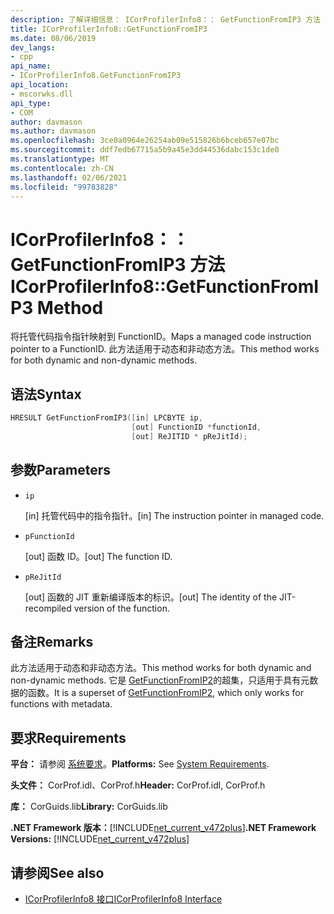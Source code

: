 ```yaml
---
description: 了解详细信息： ICorProfilerInfo8：： GetFunctionFromIP3 方法
title: ICorProfilerInfo8::GetFunctionFromIP3
ms.date: 08/06/2019
dev_langs:
- cpp
api_name:
- ICorProfilerInfo8.GetFunctionFromIP3
api_location:
- mscorwks.dll
api_type:
- COM
author: davmason
ms.author: davmason
ms.openlocfilehash: 3ce0a0964e26254ab09e515826b6bceb657e07bc
ms.sourcegitcommit: ddf7edb67715a5b9a45e3dd44536dabc153c1de0
ms.translationtype: MT
ms.contentlocale: zh-CN
ms.lasthandoff: 02/06/2021
ms.locfileid: "99783828"
---
```

# <a name="icorprofilerinfo8getfunctionfromip3-method"></a><span data-ttu-id="18fb4-103">ICorProfilerInfo8：： GetFunctionFromIP3 方法</span><span class="sxs-lookup"><span data-stu-id="18fb4-103">ICorProfilerInfo8::GetFunctionFromIP3 Method</span></span>

<span data-ttu-id="18fb4-104">将托管代码指令指针映射到 FunctionID。</span><span class="sxs-lookup"><span data-stu-id="18fb4-104">Maps a managed code instruction pointer to a FunctionID.</span></span> <span data-ttu-id="18fb4-105">此方法适用于动态和非动态方法。</span><span class="sxs-lookup"><span data-stu-id="18fb4-105">This method works for both dynamic and non-dynamic methods.</span></span>

## <a name="syntax"></a><span data-ttu-id="18fb4-106">语法</span><span class="sxs-lookup"><span data-stu-id="18fb4-106">Syntax</span></span>

```cpp
HRESULT GetFunctionFromIP3([in] LPCBYTE ip,
                           [out] FunctionID *functionId,
                           [out] ReJITID * pReJitId);
```

## <a name="parameters"></a><span data-ttu-id="18fb4-107">参数</span><span class="sxs-lookup"><span data-stu-id="18fb4-107">Parameters</span></span>

- `ip`

  <span data-ttu-id="18fb4-108">\[in] 托管代码中的指令指针。</span><span class="sxs-lookup"><span data-stu-id="18fb4-108">\[in] The instruction pointer in managed code.</span></span>

- `pFunctionId`

  <span data-ttu-id="18fb4-109">\[out] 函数 ID。</span><span class="sxs-lookup"><span data-stu-id="18fb4-109">\[out] The function ID.</span></span>

- `pReJitId`

  <span data-ttu-id="18fb4-110">\[out] 函数的 JIT 重新编译版本的标识。</span><span class="sxs-lookup"><span data-stu-id="18fb4-110">\[out] The identity of the JIT-recompiled version of the function.</span></span>

## <a name="remarks"></a><span data-ttu-id="18fb4-111">备注</span><span class="sxs-lookup"><span data-stu-id="18fb4-111">Remarks</span></span>

<span data-ttu-id="18fb4-112">此方法适用于动态和非动态方法。</span><span class="sxs-lookup"><span data-stu-id="18fb4-112">This method works for both dynamic and non-dynamic methods.</span></span> <span data-ttu-id="18fb4-113">它是 [GetFunctionFromIP2](icorprofilerinfo4-getfunctionfromip2-method.md)的超集，只适用于具有元数据的函数。</span><span class="sxs-lookup"><span data-stu-id="18fb4-113">It is a superset of [GetFunctionFromIP2](icorprofilerinfo4-getfunctionfromip2-method.md), which only works for functions with metadata.</span></span>

## <a name="requirements"></a><span data-ttu-id="18fb4-114">要求</span><span class="sxs-lookup"><span data-stu-id="18fb4-114">Requirements</span></span>

<span data-ttu-id="18fb4-115">**平台：** 请参阅 [系统要求](../../get-started/system-requirements.md)。</span><span class="sxs-lookup"><span data-stu-id="18fb4-115">**Platforms:** See [System Requirements](../../get-started/system-requirements.md).</span></span>

<span data-ttu-id="18fb4-116">**头文件：** CorProf.idl、CorProf.h</span><span class="sxs-lookup"><span data-stu-id="18fb4-116">**Header:** CorProf.idl, CorProf.h</span></span>

<span data-ttu-id="18fb4-117">**库：** CorGuids.lib</span><span class="sxs-lookup"><span data-stu-id="18fb4-117">**Library:** CorGuids.lib</span></span>

<span data-ttu-id="18fb4-118">**.NET Framework 版本：**[!INCLUDE[net_current_v472plus](../../../../includes/net-current-v472plus.md)]</span><span class="sxs-lookup"><span data-stu-id="18fb4-118">**.NET Framework Versions:** [!INCLUDE[net_current_v472plus](../../../../includes/net-current-v472plus.md)]</span></span>

## <a name="see-also"></a><span data-ttu-id="18fb4-119">请参阅</span><span class="sxs-lookup"><span data-stu-id="18fb4-119">See also</span></span>

- [<span data-ttu-id="18fb4-120">ICorProfilerInfo8 接口</span><span class="sxs-lookup"><span data-stu-id="18fb4-120">ICorProfilerInfo8 Interface</span></span>](icorprofilerinfo8-interface.md)
